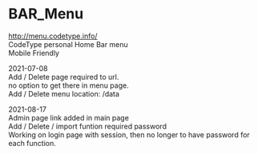 # BAR_Menu
http://menu.codetype.info/<br>
CodeType personal Home Bar menu<br>
Mobile Friendly <br>

2021-07-08<br>
Add / Delete page required to url. <br>
no option to get there in menu page.<br>
Add / Delete menu location: /data


2021-08-17<br>
Admin page link added in main page<br>
Add / Delete / import funtion required password<br>
Working on login page with session, then no longer to have password for each function.<br>
